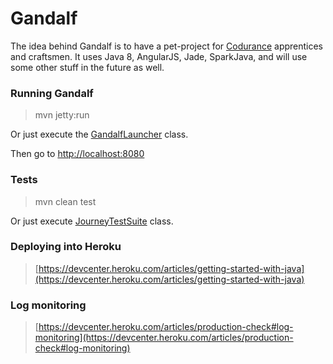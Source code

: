 Gandalf
=======

The idea behind Gandalf is to have a pet-project for [Codurance](http://codurance.com) apprentices and craftsmen.
It uses Java 8, AngularJS, Jade, SparkJava, and will use some other stuff in the future as well. 

### Running Gandalf

> mvn jetty:run

Or just execute the [GandalfLauncher](https://github.com/sandromancuso/gandalf/blob/master/src/main/java/com/codurance/GandalfLauncher.java) class.
 
Then go to [http://localhost:8080](http://localhost:8080)

### Tests

> mvn clean test

Or just execute [JourneyTestSuite](https://github.com/codurance/gandalf/blob/master/src/test/java/main.journey/JourneyTestSuite.java) class.

### Deploying into Heroku

> [https://devcenter.heroku.com/articles/getting-started-with-java](https://devcenter.heroku.com/articles/getting-started-with-java)

### Log monitoring

> [https://devcenter.heroku.com/articles/production-check#log-monitoring](https://devcenter.heroku.com/articles/production-check#log-monitoring)

